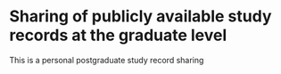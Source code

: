 # Sharing of publicly available study records at the graduate level
 This is a personal postgraduate study record sharing
